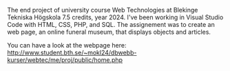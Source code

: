 The end project of university course Web Technologies at Blekinge Tekniska Högskola 7.5 credits, year 2024.
I've been working in Visual Studio Code with HTML, CSS, PHP, and SQL. 
The assignement was to create an web page, an online funeral museum, that displays objects and articles.

You can have a look at the webpage here: http://www.student.bth.se/~mokl24/dbwebb-kurser/webtec/me/proj/public/home.php
